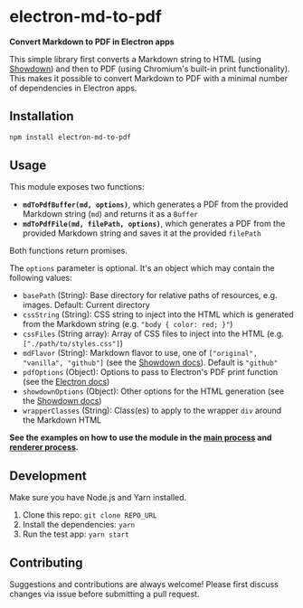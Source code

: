 # electron-md-to-pdf

**Convert Markdown to PDF in Electron apps**

This simple library first converts a Markdown string to HTML (using [Showdown](http://showdownjs.com)) and then to PDF (using Chromium's built-in print functionality). This makes it possible to convert Markdown to PDF with a minimal number of dependencies in Electron apps.

## Installation

```sh
npm install electron-md-to-pdf
```

## Usage

This module exposes two functions:

- **`mdToPdfBuffer(md, options)`**, which generates a PDF from the provided Markdown string (`md`) and returns it as a `Buffer`
- **`mdToPdfFile(md, filePath, options)`**, which generates a PDF from the provided Markdown string and saves it at the provided `filePath`

Both functions return promises.

The `options` parameter is optional. It's an object which may contain the following values:

- `basePath` (String): Base directory for relative paths of resources, e.g. images. Default: Current directory
- `cssString` (String): CSS string to inject into the HTML which is generated from the Markdown string (e.g. `"body { color: red; }"`)
- `cssFiles` (String array): Array of CSS files to inject into the HTML (e.g. `["./path/to/styles.css"]`)
- `mdFlavor` (String): Markdown flavor to use, one of `["original", "vanilla", "github"]` (see the [Showdown docs](https://github.com/showdownjs/showdown#flavors)). Default is `"github"`
- `pdfOptions` (Object): Options to pass to Electron's PDF print function (see the [Electron docs](https://electronjs.org/docs/api/web-contents#contentsprinttopdfoptions-callback))
- `showdownOptions` (Object): Other options for the HTML generation (see the [Showdown docs](https://github.com/showdownjs/showdown#valid-options))
- `wrapperClasses` (String): Class(es) to apply to the wrapper `div` around the Markdown HTML

**See the examples on how to use the module in the [main process](./example/main.ts) and [renderer process](./example/renderer.ts).**

## Development

Make sure you have Node.js and Yarn installed.

1. Clone this repo: `git clone REPO_URL`
2. Install the dependencies: `yarn`
3. Run the test app: `yarn start`

## Contributing

Suggestions and contributions are always welcome! Please first discuss changes via issue before submitting a pull request.
